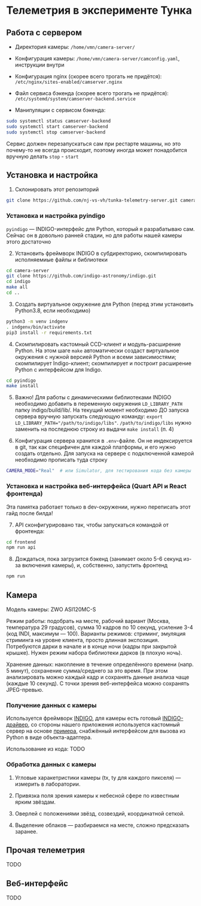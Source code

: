 # Телеметрия в эксперименте Тунка

## Работа с сервером

* Директория камеры: `/home/vmn/camera-server/`

* Конфигурация камеры: `/home/vmn/camera-server/camconfig.yaml`, инструкции внутри

* Конфигурация nginx (скорее всего трогать не придётся): `/etc/nginx/sites-enabled/camserver.nginx`

* Файл сервиса бэкенда (скорее всего трогать не придётся): `/etc/systemd/system/camserver-backend.service`

* Манипуляции с сервисом бэкенда:

```bash
sudo systemctl status camserver-backend
sudo systemctl start camserver-backend
sudo systemctl stop camserver-backend
```

Сервис должен перезапускаться сам при рестарте машины, но это почему-то не всегда происходит, поэтому иногда может понадобится вручную делать `stop` - `start`


## Установка и настройка

1. Склонировать этот репозиторий

```bash
git clone https://github.com/nj-vs-vh/tunka-telemetry-server.git camera-server
```

### Установка и настройка pyindigo

`pyindigo` — INDIGO-интерфейс для Python, который я разрабатываю сам. Сейчас он в довольно ранней стадии, но для работы нашей камеры этого достаточно

2. Установить фреймворк INDIGO в субдиректорию, скомпилировать исполняемиые файлы и библиотеки

```bash
cd camera-server
git clone https://github.com/indigo-astronomy/indigo.git
cd indigo
make all
cd ..
```

3. Создать виртуальное окружение для Python (перед этим установить Python3.8, если необходимо)

```bash
python3 -m venv indgenv
. indgenv/bin/activate
pip3 install -r requirements.txt
```

4. Скомпилировать кастомный CCD-клиент и модуль-расширение Python. На этом шаге `make` автоматически создаст виртуальное окружения с нужной версией Python и всеми зависимостями; скомпилирует Indigo-клиент; скомпилирует и построит расширение Python с интерфейсом для Indigo.

```bash
cd pyindigo
make install
```

5. Важно! Для работы с динамическими библиотеками INDIGO необходимо добавить в переменную окружения `LD_LIBRARY_PATH` папку indigo/build/lib/. На текущий момент необходимо ДО запуска сервера вручную запускать следующую команду: `export LD_LIBRARY_PATH="/path/to/indigo/libs"`. `/path/to/indigo/libs` нужно заменить на последнюю строку из выдачи `make install` (п. 4)

6. Конфигурация сервера хранится в `.env`-файле. Он не индексируется в git, так как специфичен для каждой платформы, и его нужно создать отдельно. Для запуска на сервере с подключенной камерой необходимо прописать туда строку

```bash
CAMERA_MODE="Real"  # или Simulator, для тестирования кода без камеры
```

### Установка и настройка веб-интерфейса (Quart API и React фронтенда)

Эта памятка работает только в dev-окружении, нужно переписать этот гайд после билда!

7. API сконфигурировано так, чтобы запускаться командой от фронтенда:

```bash
cd frontend
npm run api
```

8. Дождаться, пока загрузится бэкенд (занимает около 5-6 секунд из-за включения камеры), и, собственно, запустить фронтенд

```bash
npm run
```

## Камера

Модель камеры: ZWO ASI120MC-S

Режим работы: подобрать на месте, рабочий вариант (Москва, температура 29 градусов), сумма 10 кадров по 10 секунд, усиление 3-4 (код INDI, максимум — 100). Варианты режимов: стриминг, эмуляция стриминга на уровне клиента, просто длинная экспозиция. Потребуются дарки в начале и в конце ночи (кадры при закрытой крышке). Нужен режим набора библиотеки дарков (в плохую ночь).

Хранение данных: накопление в течение определённого времени (напр. 5 минут), сохранение сумма/среднего за это время. При этом анализировать можно каждый кадр и сохранять данные анализа чаще (каждые 10 секунд). С точки зрения веб-интерфейса можно сохранять JPEG-превью.

### Получение данных с камеры

Используется фреймворк [INDIGO](https://github.com/indigo-astronomy/indigo), для камеры есть готовый [INDIGO-драйвер](https://github.com/indigo-astronomy/indigo/tree/master/indigo_drivers/ccd_asi), со стороны нашего приложения используется кастомный сервер на основе [примера](https://github.com/indigo-astronomy/indigo/blob/master/indigo_examples/dynamic_driver_client.c), снабжённый интерфейсом для вызова из Python в виде объекта-адаптера.

Использование из кода: TODO

### Обработка данных с камеры

1. Угловые харакетристики камеры (tx, ty для каждого пикселя) — измерить в лаборатории.

2. Привязка поля зрения камеры к небесной сфере по известным ярким звёздам.

3. Оверлей с положениями звёзд, созвездий, координатной сеткой.

4. Выделение облаков — разбираемся на месте, сложно предсказать заранее.

## Прочая телеметрия

TODO

## Веб-интерфейс

TODO
